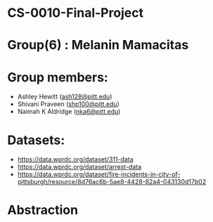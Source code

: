# CS-0010-Final-Project

# Group(6) : Melanin Mamacitas

# Group members:
* Ashley Hewitt (ash128@pitt.edu)
* Shivani Praveen (shp100@pitt.edu)
* Naimah K Aldridge (nka6@pitt.edu)

# Datasets:
* https://data.wprdc.org/dataset/311-data
* https://data.wprdc.org/dataset/arrest-data
* https://data.wprdc.org/dataset/fire-incidents-in-city-of-pittsburgh/resource/8d76ac6b-5ae8-4428-82a4-043130d17b02

# Abstraction

